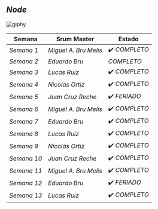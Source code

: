 ## *Node*
![giphy](https://github.com/CodeSystem2022/Kodifikades_Cuarto_Semestre/assets/81488933/da442b4e-bfa0-4cf2-8d58-f61a3fcd5cfb)

| Semana | Srum Master | Estado | 
| ---- | ---- | ---- |
| *Semana 1* | *Miguel A. Bru Melis* | ✔️ *COMPLETO* |
| *Semana 2* | *Eduardo Bru* |  *COMPLETO* |
| *Semana 3* | *Lucas Ruiz* | ✔️ *COMPLETO* |
| *Semana 4* | *Nicolás Ortiz* | ✔️ *COMPLETO* |
| *Semana 5* | *Juan Cruz Reche* | ✔️ *FERIADO* |
| *Semana 6* | *Miguel A. Bru Melis* | ✔️ *COMPLETO* |
| *Semana 7* | *Eduardo Bru* | ✔️ *COMPLETO* |
| *Semana 8* | *Lucas Ruiz* | ✔️ *COMPLETO* |
| *Semana 9* | *Nicolás Ortiz* | ✔️ *COMPLETO* |
| *Semana 10* | *Juan Cruz Reche* | ✔️ *COMPLETO* |
| *Semana 11* | *Miguel A. Bru Melis* | ✔️ *COMPLETO* |
| *Semana 12* | *Eduardo Bru* | ✔️ *FERIADO* |
| *Semana 13* | *Lucas Ruiz* | ✔️ *COMPLETO* |
